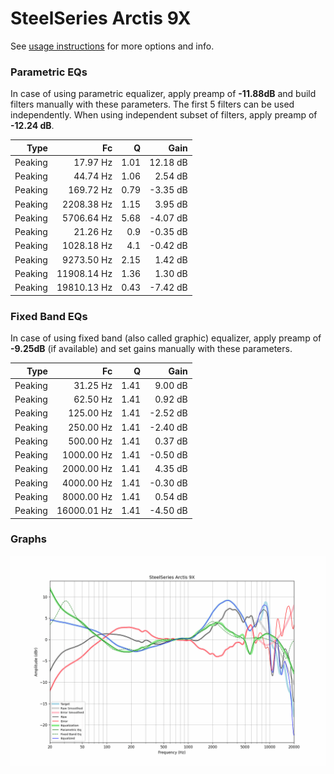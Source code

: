 # SteelSeries Arctis 9X
See [usage instructions](https://github.com/jaakkopasanen/AutoEq#usage) for more options and info.

### Parametric EQs
In case of using parametric equalizer, apply preamp of **-11.88dB** and build filters manually
with these parameters. The first 5 filters can be used independently.
When using independent subset of filters, apply preamp of **-12.24 dB**.

| Type    | Fc          |    Q | Gain     |
|--------:|------------:|-----:|---------:|
| Peaking | 17.97 Hz    | 1.01 | 12.18 dB |
| Peaking | 44.74 Hz    | 1.06 | 2.54 dB  |
| Peaking | 169.72 Hz   | 0.79 | -3.35 dB |
| Peaking | 2208.38 Hz  | 1.15 | 3.95 dB  |
| Peaking | 5706.64 Hz  | 5.68 | -4.07 dB |
| Peaking | 21.26 Hz    | 0.9  | -0.35 dB |
| Peaking | 1028.18 Hz  | 4.1  | -0.42 dB |
| Peaking | 9273.50 Hz  | 2.15 | 1.42 dB  |
| Peaking | 11908.14 Hz | 1.36 | 1.30 dB  |
| Peaking | 19810.13 Hz | 0.43 | -7.42 dB |

### Fixed Band EQs
In case of using fixed band (also called graphic) equalizer, apply preamp of **-9.25dB**
(if available) and set gains manually with these parameters.

| Type    | Fc          |    Q | Gain     |
|--------:|------------:|-----:|---------:|
| Peaking | 31.25 Hz    | 1.41 | 9.00 dB  |
| Peaking | 62.50 Hz    | 1.41 | 0.92 dB  |
| Peaking | 125.00 Hz   | 1.41 | -2.52 dB |
| Peaking | 250.00 Hz   | 1.41 | -2.40 dB |
| Peaking | 500.00 Hz   | 1.41 | 0.37 dB  |
| Peaking | 1000.00 Hz  | 1.41 | -0.50 dB |
| Peaking | 2000.00 Hz  | 1.41 | 4.35 dB  |
| Peaking | 4000.00 Hz  | 1.41 | -0.30 dB |
| Peaking | 8000.00 Hz  | 1.41 | 0.54 dB  |
| Peaking | 16000.01 Hz | 1.41 | -4.50 dB |

### Graphs
![](./SteelSeries%20Arctis%209X.png)